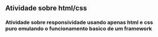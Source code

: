 ## Atividade sobre html/css

### Atividade sobre responsividade usando apenas html e css puro emulando o funcionamento basico de um framework
